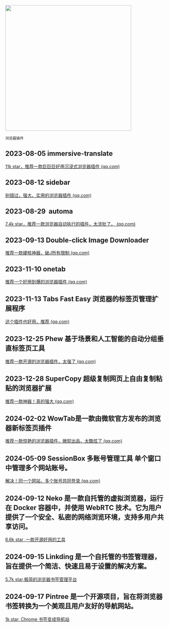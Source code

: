 <img src="https://img.picui.cn/free/2024/10/15/670e07de8c1a1.png" width="400" />  

<small>浏览器插件</small>


## 2023-08-05 immersive-translate

[11k star，推荐一款巨巨巨好用沉浸式浏览器插件 (qq.com)](https://mp.weixin.qq.com/s?__biz=MzU4MjY3Mzc3OQ==&mid=2247486936&idx=1&sn=893b7f13252754ea4eae1ed8a8651949&chksm=fdb5f9c4cac270d28d0fa92527d4221d902cafd49c912b1c8ced867444fe1585f934d2c08b44&token=1471711010&lang=zh_CN#rd)

## 2023-08-12 **sidebar**

[别错过，强大、实用的浏览器插件 (qq.com)](https://mp.weixin.qq.com/s?__biz=MzU4MjY3Mzc3OQ==&mid=2247487068&idx=2&sn=482d549ffaca0c4d3c76f540a77d3006&chksm=fdb5fa40cac2735663c66fd22b239353c7aa9a67369d11e00013dfd08d6c3be1c9a4e2b771a2&token=1471711010&lang=zh_CN#rd)

## 2023-08-29   automa

[7.4k star，推荐一款浏览器自动执行的插件，太流批了。 (qq.com)](https://mp.weixin.qq.com/s?__biz=MzU4MjY3Mzc3OQ==&mid=2247487499&idx=3&sn=1023de850075efcde7c17bb201f73a0e&chksm=fdb5e417cac26d011860183cdcbcfa06f7e3930a43848ad67e06a35589104f8f367052f222bc&token=1471711010&lang=zh_CN#rd)

## 2023-09-13 Double-click Image Downloader

[推荐一款硬核神器，破J所有限制 (qq.com)](https://mp.weixin.qq.com/s?__biz=MzU4MjY3Mzc3OQ==&mid=2247487972&idx=3&sn=76bc8e54ca00237b52ba5e87c4d84ccc&chksm=fdb5e5f8cac26cee54ad2937c79fda395fc3fe43444bd0b7934ed5a09bb6e50afcd5cf94189c&token=326091476&lang=zh_CN#rd)

## 2023-11-10 onetab

[推荐一个好用到爆的浏览器插件 (qq.com)](https://mp.weixin.qq.com/s?__biz=MzU4MjY3Mzc3OQ==&mid=2247489058&idx=1&sn=9a62b1f328da0b5c15a306df81814534&chksm=fdb5e23ecac26b284e1d37e7d7db90ef24b89c7cf8f96503e7b43ed827d844047025af34e080&token=1725010599&lang=zh_CN#rd)

## 2023-11-13 Tabs Fast Easy 浏览器的标签页管理扩展程序

[这个插件也好用，推荐 (qq.com)](https://mp.weixin.qq.com/s?__biz=MzU4MjY3Mzc3OQ==&mid=2247489097&idx=2&sn=2eda36728b9a17cc3ca551e01d9efb2a&chksm=fdb5e255cac26b43133a39a21489487db8710f97b245909810e89321071456321701638dc229&token=1725010599&lang=zh_CN#rd)

## 2023-12-25 Phew 基于场景和人工智能的自动分组垂直标签页工具

[推荐一款开源的浏览器插件，太强了 (qq.com)](https://mp.weixin.qq.com/s?__biz=MzU4MjY3Mzc3OQ==&mid=2247489678&idx=1&sn=a4043cf71b6837391a0411cfb49d6270&chksm=fdb5ec92cac26584cf309a1324e8f7de1b6b659535ac0b5a6b7b89871b7cfa453babf97e120e&token=1471711010&lang=zh_CN#rd)

## 2023-12-28  SuperCopy 超级复制网页上自由复制粘贴的浏览器扩展

[​推荐一款神器！真的强大 (qq.com)](https://mp.weixin.qq.com/s?__biz=MzU4MjY3Mzc3OQ==&mid=2247489699&idx=1&sn=0e6664502fa106ddfa3128e98fc1eedf&chksm=fdb5ecbfcac265a98ae1e52f8cd895699f763677b7f869b80c5e50d619ce4bf4119a13beb2b4&token=1471711010&lang=zh_CN#rd)

## 2024-02-02 WowTab是一款由微软官方发布的浏览器新标签页插件

[推荐一款惊艳的浏览器插件，微软出品，太酷炫了 (qq.com)](https://mp.weixin.qq.com/s?__biz=MzU4MjY3Mzc3OQ==&mid=2247490112&idx=2&sn=55035d1750040e4fd0e5a24a0df17aa0&chksm=fdb5ee5ccac2674a13e60fd6046e71c819ca8f6659ed3798cc5794f843f36214fc7ced62feab&token=1471711010&lang=zh_CN#rd)

## 2024-05-09 SessionBox 多账号管理工具 单个窗口中管理多个网站账号。

[解决！同一个网站，多个账号共同登录 (qq.com)](https://mp.weixin.qq.com/s?__biz=MzU4MjY3Mzc3OQ==&mid=2247491190&idx=1&sn=e958f4c3530d08e12d1b81033a4c75a8&chksm=fdb5ea6acac2637c5d749806335a9340b46523adc95b0024348d395fa4338c6e8657ff0d0e51&token=530396526&lang=zh_CN#rd)

## 2024-09-12 Neko 是一款自托管的虚拟浏览器，运行在 Docker 容器中，并使用 WebRTC 技术。它为用户提供了一个安全、私密的网络浏览环境，支持多用户共享访问。

[6.6k star ,一款开源好用的工具](https://mp.weixin.qq.com/s?__biz=MzU4MjY3Mzc3OQ==&mid=2247494234&idx=1&sn=f0c3a23bca56b3ffa77d9d10c473af23&chksm=fdb61e46cac197508c50d4e96b7c190dc44a5bd00641a831710a8ebcb24b2433f990d831654c&token=1264986599&lang=zh_CN#rd)

## 2024-09-15 Linkding 是一个自托管的书签管理器，旨在提供一个简洁、快速且易于设置的解决方案。

[5.7k star,极简的浏览器书签管理平台](https://mp.weixin.qq.com/s?__biz=MzU4MjY3Mzc3OQ==&mid=2247494601&idx=1&sn=fe96f3cf44706d58c8ce9016293209bb&chksm=fdb61fd5cac196c3391467686a197f5fea8670642f5c4572c19bd00360b2e369c207e785c441&token=1264986599&lang=zh_CN#rd)

## 2024-09-17  Pintree 是一个开源项目，旨在将浏览器书签转换为一个美观且用户友好的导航网站。

[1k star, Chrome 书签变成导航站](https://mp.weixin.qq.com/s?__biz=MzU4MjY3Mzc3OQ==&mid=2247494603&idx=1&sn=4801c671e78cfa7b16fc26441efebc9c&chksm=fdb61fd7cac196c1c43b56eee5d1c4c236b9615fe68a0ecaec79bd7b8f52b1761a7b777930f1&token=1264986599&lang=zh_CN#rd)
